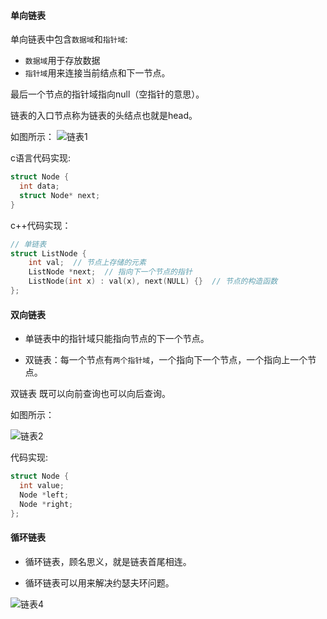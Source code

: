 #### 单向链表

单向链表中包含`数据域`和`指针域`:

- `数据域`用于存放数据
- `指针域`用来连接当前结点和下一节点。

最后一个节点的指针域指向null（空指针的意思）。

链表的入口节点称为链表的头结点也就是head。

如图所示： 
![链表1](https://code-thinking-1253855093.file.myqcloud.com/pics/20200806194529815.png)





c语言代码实现:

```c
struct Node {
  int data;
  struct Node* next;
}
```



c++代码实现：

```c++
// 单链表
struct ListNode {
    int val;  // 节点上存储的元素
    ListNode *next;  // 指向下一个节点的指针
    ListNode(int x) : val(x), next(NULL) {}  // 节点的构造函数
};
```

#### 双向链表

- 单链表中的指针域只能指向节点的下一个节点。

- 双链表：每一个节点有`两个指针域`，一个指向下一个节点，一个指向上一个节点。

双链表 既可以向前查询也可以向后查询。

如图所示：

 ![链表2](https://code-thinking-1253855093.file.myqcloud.com/pics/20200806194559317.png)





代码实现:

```c++
struct Node {
  int value;
  Node *left;
  Node *right;
};
```



#### 循环链表

- 循环链表，顾名思义，就是链表首尾相连。

- 循环链表可以用来解决约瑟夫环问题。

![链表4](https://code-thinking-1253855093.file.myqcloud.com/pics/20200806194629603.png)





